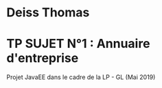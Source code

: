 # Deiss Thomas 
# TP SUJET N°1 : Annuaire d'entreprise
Projet JavaEE dans le cadre de la LP - GL (Mai 2019)

